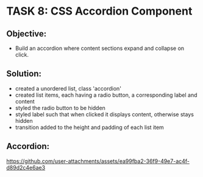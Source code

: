 # TASK 8: **CSS Accordion Component**

## **Objective:**

- Build an accordion where content sections expand and collapse on click.

## Solution:

- created a unordered list, class 'accordion'
- created list items, each having a radio button, a corresponding label and content
- styled the radio button to be hidden
- styled label such that when clicked it displays content, otherwise stays hidden
- transition added to the height and padding of each list item

## Accordion:


https://github.com/user-attachments/assets/ea99fba2-36f9-49e7-ac4f-d89d2c4e6ae3

